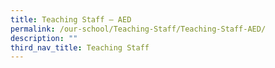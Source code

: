 ```yaml
---
title: Teaching Staff – AED
permalink: /our-school/Teaching-Staff/Teaching-Staff-AED/
description: ""
third_nav_title: Teaching Staff
---
```

